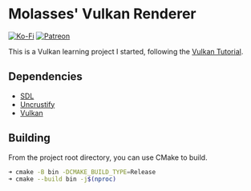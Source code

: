 # Molasses' Vulkan Renderer
[![Ko-Fi](https://img.shields.io/badge/donate-kofi-blue?style=for-the-badge&logo=ko-fi&color=E35B57&logoColor=FFFFFF&labelColor=232323)](https://ko-fi.com/molasses)
[![Patreon](https://img.shields.io/badge/donate-patreon-blue?style=for-the-badge&logo=patreon&color=E35B57&logoColor=FFFFFF&labelColor=232323)](https://www.patreon.com/molasseslover)

This is a Vulkan learning project I started, following the [Vulkan Tutorial](https://vulkan-tutorial.com/).

## Dependencies
- [SDL](https://pkgs.org/search/?q=SDL2)
- [Uncrustify](https://pkgs.org/search/?q=uncrustify)
- [Vulkan](https://pkgs.org/search/?q=vulkan)

## Building

From the project root directory, you can use CMake to build.

```sh
➜ cmake -B bin -DCMAKE_BUILD_TYPE=Release
➜ cmake --build bin -j$(nproc)
```
